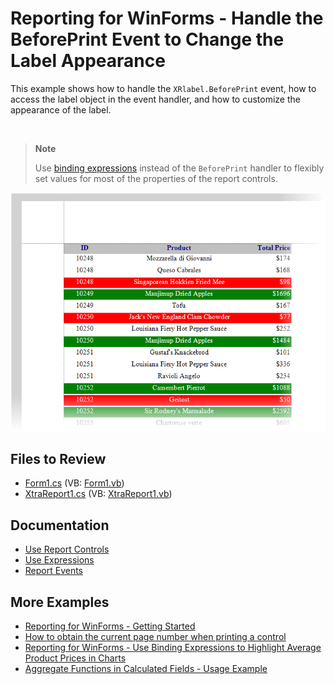 # Reporting for WinForms - Handle the BeforePrint Event to Change the Label Appearance


This example shows how to handle the `XRlabel.BeforePrint` event, how to access the label object in the event handler, and how to customize the appearance of the label.

![]()

> **Note**
> 
> Use [binding expressions](https://docs.devexpress.com/XtraReports/403357/detailed-guide-to-devexpress-reporting/use-expressions/expressions-overview) instead of the `BeforePrint` handler  to flexibly set values for most of the properties of the report controls.

![](Images/screenshot.png)
## Files to Review

* [Form1.cs](./CS/Form1.cs) (VB: [Form1.vb](./VB/Form1.vb))
* [XtraReport1.cs](./CS/XtraReport1.cs) (VB: [XtraReport1.vb](./VB/XtraReport1.vb))

## Documentation

- [Use Report Controls](https://docs.devexpress.com/XtraReports/2605/detailed-guide-to-devexpress-reporting/use-report-controls)
- [Use Expressions](https://docs.devexpress.com/XtraReports/120091/detailed-guide-to-devexpress-reporting/use-expressions)
- [Report Events](https://docs.devexpress.com/XtraReports/7345/detailed-guide-to-devexpress-reporting/reporting-api/create-reports-in-code/report-events)

## More Examples

- [Reporting for WinForms - Getting Started](https://github.com/DevExpress-Examples/Reporting_getting-started-xtrareports-e5144)
- [How to obtain the current page number when printing a control](https://github.com/DevExpress-Examples/Reporting_how-to-obtain-the-current-page-number-when-printing-a-control-e1952)
- [Reporting for WinForms - Use Binding Expressions to Highlight Average Product Prices in Charts](https://github.com/DevExpress-Examples/reporting-binding-expressions-in-charts)
- [Aggregate Functions in Calculated Fields - Usage Example](https://github.com/DevExpress-Examples/reporting-aggregated-function-calculated-field)




